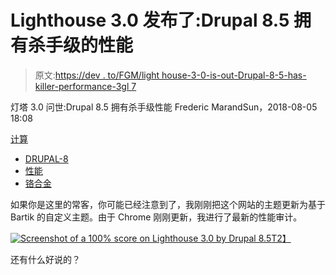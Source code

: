 # Lighthouse 3.0 发布了:Drupal 8.5 拥有杀手级的性能

> 原文:[https://dev . to/FGM/light house-3-0-is-out-Drupal-8-5-has-killer-performance-3gl 7](https://dev.to/fgm/lighthouse-3-0-is-out-drupal-8-5-has-killer-performance-3gl7)

灯塔 3.0 问世:Drupal 8.5 拥有杀手级性能 Frederic MarandSun，2018-08-05 18:08

[计算](https://blog.riff.org/topic/computing)

*   [DRUPAL-8](https://blog.riff.org/tags/drupal8)
*   [性能](https://blog.riff.org/tags/performance)
*   [铬合金](https://blog.riff.org/tags/chrome)

如果你是这里的常客，你可能已经注意到了，我刚刚把这个网站的主题更新为基于 Bartik 的自定义主题。由于 Chrome 刚刚更新，我进行了最新的性能审计。

[![Screenshot of a 100% score on Lighthouse 3.0 by Drupal 8.5](../Images/4cc08a58c4643897bf7f849ed3c39c54.png)T2】](https://res.cloudinary.com/practicaldev/image/fetch/s--UpqlX-_5--/c_limit%2Cf_auto%2Cfl_progressive%2Cq_auto%2Cw_880/https://blog.riff.org/sites/default/files/2018-08/Drupal8-Lighthouse3-100.png)

还有什么好说的？